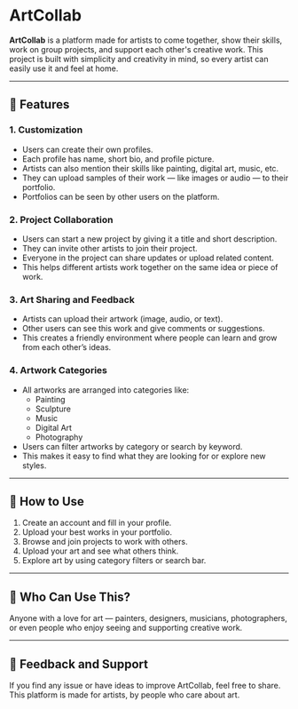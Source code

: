 # ArtCollab

**ArtCollab** is a platform made for artists to come together, show their skills, work on group projects, and support each other's creative work. This project is built with simplicity and creativity in mind, so every artist can easily use it and feel at home.

---

## 🌟 Features

### 1. Customization

- Users can create their own profiles.
- Each profile has name, short bio, and profile picture.
- Artists can also mention their skills like painting, digital art, music, etc.
- They can upload samples of their work — like images or audio — to their portfolio.
- Portfolios can be seen by other users on the platform.

### 2. Project Collaboration

- Users can start a new project by giving it a title and short description.
- They can invite other artists to join their project.
- Everyone in the project can share updates or upload related content.
- This helps different artists work together on the same idea or piece of work.

### 3. Art Sharing and Feedback

- Artists can upload their artwork (image, audio, or text).
- Other users can see this work and give comments or suggestions.
- This creates a friendly environment where people can learn and grow from each other’s ideas.

### 4. Artwork Categories

- All artworks are arranged into categories like:
  - Painting
  - Sculpture
  - Music
  - Digital Art
  - Photography
- Users can filter artworks by category or search by keyword.
- This makes it easy to find what they are looking for or explore new styles.

---

## 📌 How to Use

1. Create an account and fill in your profile.
2. Upload your best works in your portfolio.
3. Browse and join projects to work with others.
4. Upload your art and see what others think.
5. Explore art by using category filters or search bar.

---

## 🙌 Who Can Use This?

Anyone with a love for art — painters, designers, musicians, photographers, or even people who enjoy seeing and supporting creative work.

---

## 💬 Feedback and Support

If you find any issue or have ideas to improve ArtCollab, feel free to share. This platform is made for artists, by people who care about art.


